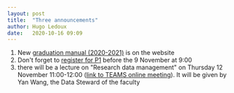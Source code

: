 ```yaml
---
layout: post
title:  "Three announcements"
author: Hugo Ledoux
date:   2020-10-16 09:09
---
```


1. New [graduation manual (2020-2021)](https://3d.bk.tudelft.nl/courses/geo2020/rules/GraduationManualGeomatics2020-2021.pdf) is on the website
2. Don't forget to [register for P1](https://3d.bk.tudelft.nl/courses/geo2020/rules/#p1) before the 9 November at 9:00
3. there will be a lecture on "Research data management" on Thursday 12 November 11:00-12:00 ([link to TEAMS online meeting](https://teams.microsoft.com/l/meetup-join/19%3ameeting_ZjQ1NzkwYmYtZDJhNy00ZTkzLTk5MTUtODczMGJjMjliYzFl%40thread.v2/0?context=%7b%22Tid%22%3a%22096e524d-6929-4030-8cd3-8ab42de0887b%22%2c%22Oid%22%3a%2211798aa0-274a-44ae-acc0-046cf496232c%22%7d)). It will be given by Yan Wang, the Data Steward of the faculty